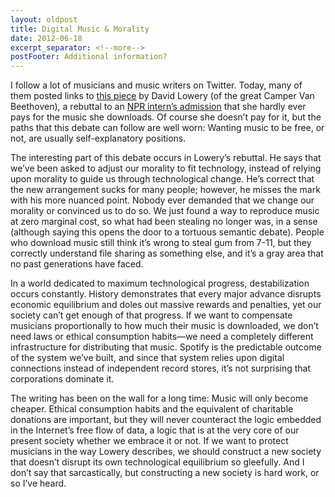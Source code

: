 ```yaml
---
layout: oldpost
title: Digital Music & Morality
date: 2012-06-18
excerpt_separator: <!--more-->
postFooter: Additional information?
---
```


I follow a lot of musicians and music writers on Twitter. Today, many of them posted links to <a href="http://thetrichordist.wordpress.com/2012/06/18/letter-to-emily-white-at-npr-all-songs-considered/">this piece</a> by David Lowery (of the great Camper Van Beethoven), a rebuttal to an <a href="http://www.npr.org/blogs/allsongs/2012/06/16/154863819/i-never-owned-any-music-to-begin-with?sc=tw&amp;cc=twmp">NPR intern’s admission</a> that she hardly ever pays for the music she downloads. Of course she doesn’t pay for it, but the paths that this debate can follow are well worn: Wanting music to be free, or not, are usually self-explanatory positions.

The interesting part of this debate occurs in Lowery’s rebuttal. He says that we’ve been asked to adjust our morality to fit technology, instead of relying upon morality to guide us through technological change. He’s correct that the new arrangement sucks for many people; however, he misses the mark with his more nuanced point. Nobody ever demanded that we change our morality or convinced us to do so. We just found a way to reproduce music at zero marginal cost, so what had been stealing no longer was, in a sense (although saying this opens the door to a tortuous semantic debate). People who download music still think it’s wrong to steal gum from 7-11, but they correctly understand file sharing as something else, and it’s a gray area that no past generations have faced.

In a world dedicated to maximum technological progress, destabilization occurs constantly. History demonstrates that every major advance disrupts economic equilibrium and doles out massive rewards and penalties, yet our society can’t get enough of that progress. If we want to compensate musicians proportionally to how much their music is downloaded, we don’t need laws or ethical consumption habits—we need a completely different infrastructure for distributing that music. Spotify is the predictable outcome of the system we’ve built, and since that system relies upon digital connections instead of independent record stores, it’s not surprising that corporations dominate it.

The writing has been on the wall for a long time: Music will only become cheaper. Ethical consumption habits and the equivalent of charitable donations are important, but they will never counteract the logic embedded in the Internet’s free flow of data, a logic that is at the very core of our present society whether we embrace it or not. If we want to protect musicians in the way Lowery describes, we should construct a new society that doesn’t disrupt its own technological equilibrium so gleefully. And I don’t say that sarcastically, but constructing a new society is hard work, or so I’ve heard.